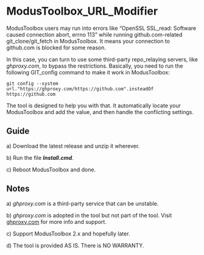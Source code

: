 # ModusToolbox_URL_Modifier

ModusToolbox users may run into errors like “OpenSSL SSL_read: Software caused connection abort, errno 113” while running github.com-related git_clone/git_fetch in ModusToolbox. It means your connection to github.com is blocked for some reason.

In this case, you can turn to use some third-party repo_relaying servers, like *ghproxy.com*, to bypass the restrictions. Basically, you need to run the following GIT_config command to make it work in ModusToolbox:

`git config --system url."https://ghproxy.com/https://github.com".insteadOf https://github.com`

The tool is designed to help you with that. It automatically locate your ModusToolbox and add the value, and then handle the conflicting settings.


## Guide

a) Download the latest release and unzip it wherever.

b) Run the file ***Install.cmd***.

c) Reboot ModusToolbox and done.


## Notes

a) *ghproxy.com* is a third-party service that can be unstable.

b) *ghproxy.com* is adopted in the tool but not part of the tool. Visit [ghproxy.com](https://ghproxy.com) for more info and support.

c) Support ModusToolbox 2.x and hopefully later.

d) The tool is provided AS IS. There is NO WARRANTY.
